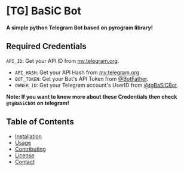 # [TG] BaSiC Bot

**A simple python Telegram Bot based on pyrogram library!**

## Required Credentials 

`API_ID`: Get your API ID from [my.telegram.org](https://my.telegram.org).
- `API_HASH`: Get your API Hash from [my.telegram.org](https://my.telegram.org).
- `BOT_TOKEN`: Get your Bot's API Token from [@BotFather](https://t.me/BotFather).
- `OWNER_ID`: Get your Telegram account's UserID from [@tgBaSiCBot](https://t.me/tgBaSiCBot).

**Note: If you want to know more about these Credentials then check `@tgBaSiCbOt` on telegram!**

## Table of Contents

- [Installation](#installation)
- [Usage](#usage)
- [Contributing](#contributing)
- [License](#license)
- [Contact](#contact)
